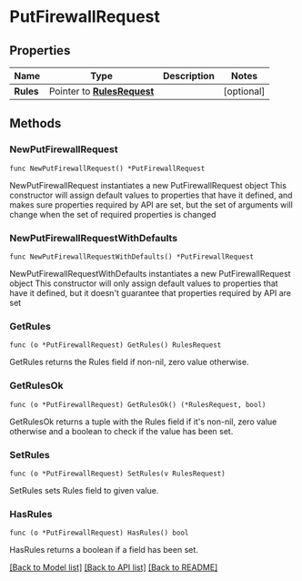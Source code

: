 # PutFirewallRequest

## Properties

Name | Type | Description | Notes
------------ | ------------- | ------------- | -------------
**Rules** | Pointer to [**RulesRequest**](RulesRequest.md) |  | [optional] 

## Methods

### NewPutFirewallRequest

`func NewPutFirewallRequest() *PutFirewallRequest`

NewPutFirewallRequest instantiates a new PutFirewallRequest object
This constructor will assign default values to properties that have it defined,
and makes sure properties required by API are set, but the set of arguments
will change when the set of required properties is changed

### NewPutFirewallRequestWithDefaults

`func NewPutFirewallRequestWithDefaults() *PutFirewallRequest`

NewPutFirewallRequestWithDefaults instantiates a new PutFirewallRequest object
This constructor will only assign default values to properties that have it defined,
but it doesn't guarantee that properties required by API are set

### GetRules

`func (o *PutFirewallRequest) GetRules() RulesRequest`

GetRules returns the Rules field if non-nil, zero value otherwise.

### GetRulesOk

`func (o *PutFirewallRequest) GetRulesOk() (*RulesRequest, bool)`

GetRulesOk returns a tuple with the Rules field if it's non-nil, zero value otherwise
and a boolean to check if the value has been set.

### SetRules

`func (o *PutFirewallRequest) SetRules(v RulesRequest)`

SetRules sets Rules field to given value.

### HasRules

`func (o *PutFirewallRequest) HasRules() bool`

HasRules returns a boolean if a field has been set.


[[Back to Model list]](../README.md#documentation-for-models) [[Back to API list]](../README.md#documentation-for-api-endpoints) [[Back to README]](../README.md)


